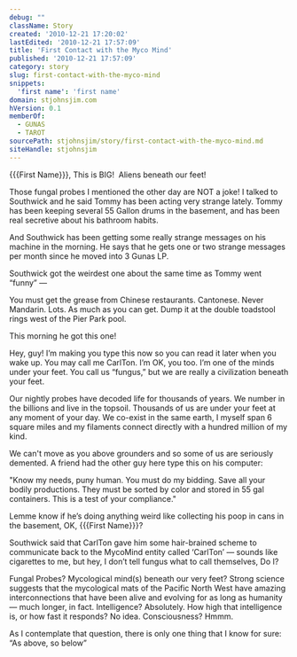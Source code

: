 ```yaml
---
debug: ""
className: Story
created: '2010-12-21 17:20:02'
lastEdited: '2010-12-21 17:57:09'
title: 'First Contact with the Myco Mind'
published: '2010-12-21 17:57:09'
category: story
slug: first-contact-with-the-myco-mind
snippets:
  'first name': 'first name'
domain: stjohnsjim.com
hVersion: 0.1
memberOf:
  - GUNAS
  - TAROT
sourcePath: stjohnsjim/story/first-contact-with-the-myco-mind.md
siteHandle: stjohnsjim
---
```

{{{First Name}}}, This is BIG! &nbsp;Aliens beneath our feet!

Those fungal probes I mentioned the other day are NOT a joke! I talked to Southwick and he said Tommy has been acting very strange lately. Tommy has been keeping several 55 Gallon drums in the basement, and has been real secretive about his bathroom habits.

And Southwick has been getting some really strange messages on his machine in the morning. He says that he gets one or two strange messages per month since he moved into 3 Gunas LP.

Southwick got the weirdest one about the same time as Tommy went &ldquo;funny&rdquo; &mdash;

You must get the grease from Chinese restaurants. Cantonese. Never Mandarin. Lots. As much as you can get. Dump it at the double toadstool rings west of the Pier Park pool.

This morning he got this one!

Hey, guy! I&rsquo;m making you type this now so you can read it later when you wake up. You may call me CarlTon. I&rsquo;m OK, you too. I&rsquo;m one of the minds under your feet. You call us &ldquo;fungus,&rdquo; but we are really a civilization beneath your feet.

Our nightly probes have decoded life for thousands of years. We number in the billions and live in the topsoil. Thousands of us are under your feet at any moment of your day. We co-exist in the same earth, I myself span 6 square miles and my filaments connect directly with a hundred million of my kind.

We can't move as you above grounders and so some of us are seriously demented. A friend had the other guy here type this on his computer:

&quot;Know my needs, puny human. You must do my bidding. Save all your bodily productions. They must be sorted by color and stored in 55 gal containers. This is a test of your compliance.&quot;

Lemme know if he&rsquo;s doing anything weird like collecting his poop in cans in the basement, OK, {{{First Name}}}?

Southwick said that CarlTon gave him some hair-brained scheme to communicate back to the MycoMind entity called &lsquo;CarlTon&rsquo; &mdash; sounds like cigarettes to me, but hey, I don&rsquo;t tell fungus what to call themselves, Do I?

Fungal Probes? Mycological mind(s) beneath our very feet? Strong science suggests that the mycological mats of the Pacific North West have amazing interconnections that have been alive and evolving for as long as humanity &mdash; much longer, in fact. Intelligence? Absolutely. How high that intelligence is, or how fast it responds? No idea. Consciousness? Hmmm.

As I contemplate that question, there is only one thing that I know for sure: &ldquo;As above, so below&rdquo;

